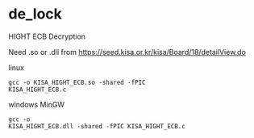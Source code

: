 # de_lock
HIGHT ECB Decryption

Need .so or .dll from https://seed.kisa.or.kr/kisa/Board/18/detailView.do

linux <pre><code>gcc -o KISA_HIGHT_ECB.so -shared -fPIC KISA_HIGHT_ECB.c</code></pre>
windows MinGW <pre><code>gcc -o KISA_HIGHT_ECB.dll -shared -fPIC KISA_HIGHT_ECB.c</code></pre>
